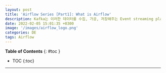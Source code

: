 ```yaml
---
layout: post
title: 'Airflow Series [Part1]: What is Airflow'
description: Kafka는 이러한 데이터를 수집, 가공, 저장해주는 Event streaming platform입니다.
date: 2022-02-05 15:01:35 +0300
image: '/images/airflow_logo.png'
categories: DE
tags: Airflow
---
```


**Table of Contents**
{: #toc }
*  TOC
{:toc}

---
